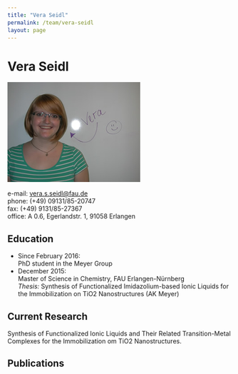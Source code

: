 ```yaml
---
title: "Vera Seidl"
permalink: /team/vera-seidl
layout: page
---
```


# Vera Seidl

<div class="profile">
<img src="/assets/img/vs_page.jpg" class="img-responsive">
<p>
e-mail: <a href="vera.s.seidl@fau.de">vera.s.seidl@fau.de</a><br> 
phone: (+49) 09131/85-20747<br>
fax:  (+49) 9131/85-27367<br>
office: A 0.6, Egerlandstr. 1, 91058 Erlangen <br>
</p>
</div>

## Education

- Since February 2016: <br>
PhD student in the Meyer Group 
- December 2015: <br>
Master of Science in Chemistry, FAU Erlangen-Nürnberg<br>
_Thesis:_ Synthesis of Functionalized Imidazolium-based Ionic Liquids for the Immobilization on TiO2 Nanostructures (AK Meyer)

## Current Research

Synthesis of Functionalized Ionic Liquids and Their Related Transition-Metal Complexes for the Immobilization om TiO2 Nanostructures.

## Publications

